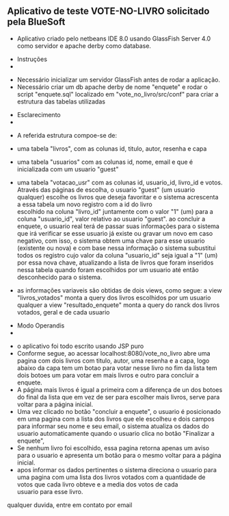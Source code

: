 Aplicativo de teste VOTE-NO-LIVRO solicitado pela BlueSoft
------------------------------------------------------------------------------------------------------------------
* Aplicativo criado pelo netbeans IDE 8.0 usando GlassFish Server 4.0 como servidor e apache derby como database.


- Instruções
- 
* Necessário inicializar um servidor GlassFish antes de rodar a aplicação.
* Necessário criar um db apache derby de nome "enquete" e rodar o script "enquete.sql" localizado 
  em "vote_no_livro/src/conf" para criar a estrutura das tabelas utilizadas

- Esclarecimento
- 
* A referida estrutura compoe-se de:
* uma tabela "livros", com as colunas id, titulo, autor, resenha e capa
* uma tabela "usuarios" com as colunas id, nome, email e que é inicializada com um usuario "guest"
* uma tabela "votacao_usr" com as colunas id, usuario_id, livro_id e votos. 
  Através das páginas de escolha, o usuario  "guest" (um usuario qualquer) escolhe os livros que 
  deseja favoritar e o sistema acrescenta a essa tabela um novo registro com a id do livro  
  escolhido na coluna "livro_id" juntamente com o valor "1" (um) para a coluna "usuario_id", 
  valor relativo ao usuario "guest".
  ao concluir a enquete, o usuario real terá de passar suas informações para o sistema que irá 
  verificar se esse usuario já existe ou gravar um novo em caso negativo, com isso, o sistema
  obtem uma chave para esse usuario (existente ou nova) e com base nessa informação o sistema 
  subustitui todos os registro cujo valor da coluna "usuario_id" seja igual a "1" (um) por 
  essa nova chave, atualizando a lista de livros que foram inseridos nessa tabela quando 
  foram escolhidos por um usuario até então desconhecido para o sistema.

* as informações variaveis são obtidas de dois views, como segue:
  a view "livros_votados" monta a query dos livros escolhidos por um usuario qualquer
  a view "resultado_enquete" monta a query do ranck dos livros votados, geral e de cada usuario

- Modo Operandis
- 
* o aplicativo foi todo escrito usando JSP puro
* Conforme segue, ao acessar localhost:8080/vote_no_livro abre uma pagina com dois livros com 
  titulo, autor, uma resenha e a capa, logo abaixo da capa tem um botao para votar nesse livro
  no fim da lista tem dois botoes um para votar em mais livros e outro para concluir a enquete.
* A página mais livros é igual a primeira com a diferença de un dos botoes do final da lista
  que em vez de ser para escolher mais livros, serve para voltar para a página inicial.
* Uma vez clicado no botão "concluir a enquete", o usuario é posicionado em uma pagina com 
  a lista dos livros que ele escolheu e dois campos para informar seu nome e seu email, o sistema
  atualiza os dados do usuario automaticamente quando o usuario clica no botão "Finalizar a enquete",
* Se nenhum livro foi escolhido, essa pagina retorna apenas um aviso para o usuario e apresenta
  um botão para o mesmo voltar para a página inicial.
* apos informar os dados pertinentes o sistema direciona o usuario para uma pagina com uma lista
  dos livros votados com a quantidade de votos que cada livro obteve e a media dos votos de cada  
  usuario para esse livro.

qualquer duvida, entre em contato por email


